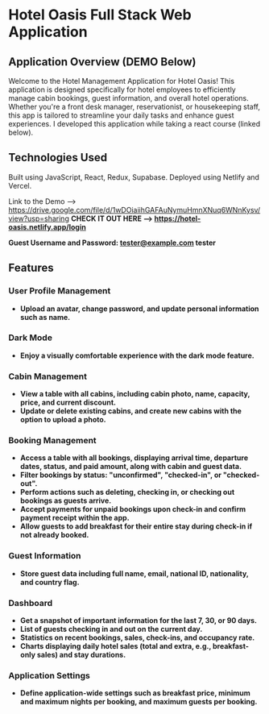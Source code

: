 # Hotel Oasis Full Stack Web Application

## Application Overview (DEMO Below)
Welcome to the Hotel Management Application for Hotel Oasis! This application is designed specifically for hotel employees to efficiently manage cabin bookings, guest information, and overall hotel operations. Whether you're a front desk manager, reservationist, or housekeeping staff, this app is tailored to streamline your daily tasks and enhance guest experiences. I developed this application while taking a react course (linked below).

## Technologies Used
Built using JavaScript, React, Redux, Supabase. Deployed using Netlify and Vercel.

Link to the Demo --> https://drive.google.com/file/d/1wDOiaiihGAFAuNymuHmnXNuq6WNnKysv/view?usp=sharing <b>
CHECK IT OUT HERE --> https://hotel-oasis.netlify.app/login

Guest Username and Password:
tester@example.com
tester

## Features

### User Profile Management
- Upload an avatar, change password, and update personal information such as name.
### Dark Mode
- Enjoy a visually comfortable experience with the dark mode feature.
### Cabin Management
- View a table with all cabins, including cabin photo, name, capacity, price, and current discount.
- Update or delete existing cabins, and create new cabins with the option to upload a photo.
### Booking Management
- Access a table with all bookings, displaying arrival time, departure dates, status, and paid amount, along with cabin and guest data.
- Filter bookings by status: "unconfirmed", "checked-in", or "checked-out".
- Perform actions such as deleting, checking in, or checking out bookings as guests arrive.
- Accept payments for unpaid bookings upon check-in and confirm payment receipt within the app.
- Allow guests to add breakfast for their entire stay during check-in if not already booked.
### Guest Information
- Store guest data including full name, email, national ID, nationality, and country flag.
### Dashboard
- Get a snapshot of important information for the last 7, 30, or 90 days.
- List of guests checking in and out on the current day.
- Statistics on recent bookings, sales, check-ins, and occupancy rate.
- Charts displaying daily hotel sales (total and extra, e.g., breakfast-only sales) and stay durations.
### Application Settings
- Define application-wide settings such as breakfast price, minimum and maximum nights per booking, and maximum guests per booking.




